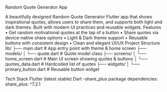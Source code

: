Random Quote Generator App

A beautifully designed Random Quote Generator Flutter app that shows inspirational quotes, allows users to share them, and supports both light and dark themes. Built with modern UI practices and reusable widgets.
Features
•	Get random motivational quotes at the tap of a button
•	Share quotes via device-native share options
•	Light & Dark theme support
•	Reusable buttons with consistent design
•	Clean and elegant UI/UX
Project Structure
lib/
├── main.dart # App entry point with theme & home screen
├── models/
│ └── quote.dart # Quote model class
├── screens/
│ └── home_screen.dart # Main UI screen showing quotes & buttons
│ └── quotes_data.dart # Hardcoded list of quotes
├── widgets/
│ └── primary_button.dart # Reusable button widget

Tech Stack
Flutter (latest stable)
Dart
-share_plus package
dependencies: share_plus: ^7.2.1  
